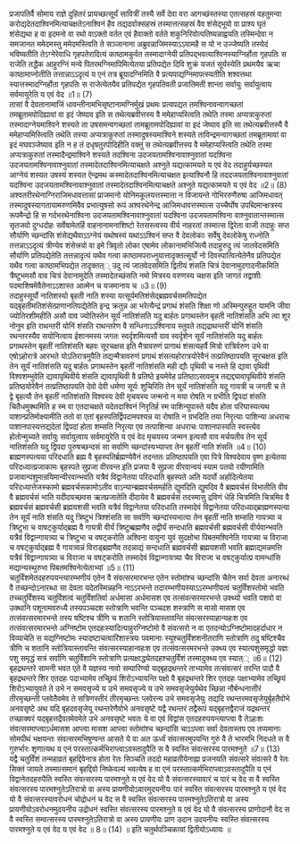 

  
प्रजापतिर्वै सोमाय राज्ञे दुहितरं प्रायच्छत्सूर्यं सावित्रीं तस्यै सर्वे देवा वरा आगच्छंस्तस्या एतत्सहस्रं वहतुमन्वा करोद्यदेतदाश्विनमित्याचक्षतेऽनाश्विनं हैव तद्यदर्वाक्सहस्रं तस्मात्तत्सहस्रं वैव शंसेद्भूयो वा प्राश्य घृतं शंसेद्यथा ह वा इदमनो वा रथो वाऽक्तो वर्तत एवं हैवाक्तो वर्तते शकुनिरिवोत्पतिष्यन्नाह्वयति तस्मिन्देवा न समजानत ममेदमस्तु ममेदमस्त्विति ते सञ्जानाना अब्रुवन्नाजिमस्याऽऽयामहै स यो न उज्जेष्यति तस्येदं भविष्यतीति तेऽग्नेरेवाधि गृहपतेरादित्यं काष्ठामकुर्वत तस्मादाग्नेयी प्रतिपद्भवत्याश्विनस्याग्निर्होता गृहपतिः स राजेति तद्धैक आहुरग्निं मन्ये पितरमग्निमापिमित्येतया प्रतिपद्येत दिवि शुक्रं यजतं सूर्यस्येति प्रथमयैव ऋचा काष्ठामाप्नोतीति तत्तान्नाऽऽदृत्यं य एनं तत्र ब्रूयादग्निमिति वै प्रत्यपाद्यग्निमापत्स्यतीति शश्वत्तथा स्यात्तस्मादग्निर्होता गृहपतिः स राजेत्येतयैव प्रतिपद्येत गृहपतिवती प्रजातिमती शान्ता सर्वायुः सर्वायुत्वाय सर्वमायुरेति य एवं वेद ॥1॥ (7)  
तासां वै देवतानामाजिं धावन्तीनामभिसृष्टानामग्निर्मुखं प्रथमः प्रत्यपद्यत तमश्विनावन्वागच्छतां तमब्रूतामपोदिह्यावां वा इदं जेष्याव इति स तथेत्यब्रवीत्तस्य वै ममेहाप्यस्त्विति तथेति तस्मा अप्यत्राकुरुतां तस्मादाग्नेयमाश्विने शस्यते ता उषसमन्वगच्छतां तामब्रूतामपोदिह्यावां वा इदं जेष्याव इति सा तथेत्यब्रवीत्तस्यै वै ममेहाप्यमिस्त्विति तथेति तस्या अप्यत्राकुरुतां तस्मादुषस्यमाश्विने शस्यते ताविन्द्रमन्वागच्छतां तमब्रूतामावां वा इदं मघवञ्जेष्याव इति न ह तं दधृषतुरपोदिहीति वक्तुं स तथेत्यब्रवीत्तस्य वै ममेहाप्यस्त्विति तथेति तस्मा अप्यत्राकुरुतां तस्मादैन्द्रमाश्विने शस्यते तदश्विना उदजयतामश्विनावाश्नुवातां यदश्विना उदजयतामश्विनावाश्नुवातां तस्मादेतदाश्विनमित्याचक्षते अश्नुते यद्यत्कामयते य एवं वेद तदाहुर्यच्छस्यत आग्नेयं शस्यत उषस्यं शस्यत ऐन्द्रमथ कस्मादेतदाश्विनमित्याचक्षत इत्याश्विनौ हि तददजयताश्विनावाश्नुवातां यदश्विना उदजयतामश्विनावाश्नुवातां तस्मादेतदाश्विनमित्याचक्षते अश्नुते यद्यत्कामयते य एवं वेद ॥2॥ (8)  
अश्वतरीरथेनाग्निराजिमधावत्तासां प्राजमानो योनिमकूलयत्तस्मात्ता न विजायन्ते गोभिररुणैरुषा आजिमधावत् तस्मादुषस्यागतायामरुणमिवैव प्रभात्युषसो रूपं अश्वरथेनेन्द्र आजिमधावत्तस्मात्स उच्चैर्घोष उपब्दिमान्क्षत्रस्य रूपमैन्द्रो हि स गर्दभरथेनाश्विना उदजयतामश्विनावाश्नुवातां यदश्विना उदजयतामश्विना वाश्नुवातान्तस्मात्स सृतजवो दुग्धदोहः सर्वेषामेतर्हि वाहनानामनाशिष्टो रेतसस्त्वस्य वीर्य नाहरतां तस्मात्स द्विरेता वाजी तदाहुः सप्त सौर्याणि च्छन्दांसि शंसेद्यथैवाऽऽग्नेयं यथोषस्यं यथाऽऽश्विनं सप्त वै देवलोकाः सर्वेषु देवलोकेषु राध्नोति तत्तन्नाऽऽदृत्यं त्रीण्येव शंसेत्त्रयो वा इमे त्रिवृतो लोका एषामेव लोकानामभिजित्यै तदाहुरुदु त्यं जातवेदसमिति सौर्याणि प्रतिपद्येतेति तत्तन्नादृत्यं यथैव गत्वा काष्ठामपराध्नुयात्तादृक्तत्सूर्यो नो दिवस्पात्वित्येतेनैव प्रतिपद्येत यथैव गत्वा काष्ठामभिपद्येत तादृक्तत्् उदु त्यं जातवेदसमिति द्वितीयं शंसति चित्रं देवानामुदगादनीकमिति त्रैष्टुभमसौ वाव चित्रं देवानामुदेति तस्मादेतच्छंसति नमो मित्रस्य वरुणस्य चक्षस इति जागतं तद्वाशीः पदमाशिषमेवैतेनाऽऽशास्त आत्मेन च यजमानाय च ॥3॥ (9)  
तदाहुस्सूर्यो नातिशस्यो बृहती नाति शस्या यत्सूर्यमतिशंसेद्ब्रह्मवर्चसमतिपद्येत यद्बृहतीमतिशंसेत्प्राणानतिपद्येतेति इन्द्र क्रतुन्न आ भरेत्यैन्द्रं प्रगाथं शंसति शिक्षा णो अस्मिन्पुरुहूत यामनि जीवा ज्योतिरशीमहीति असौ वाव ज्योतिस्तेन सूर्यं नातिशंसति यदु बार्हतः प्रगाथस्तेन बृहती नातिशंसति अभि त्वा शूर नोनुम इति राथन्तरी योनिं शंसति राथन्तरेण वै सन्धिनाऽऽश्विनाय स्तुवते तद्यद्राथन्तरीं योनिं शंसति रथन्तरस्यैव सयोनित्वाय ईशानमस्य जगतः स्वर्दृशमित्यसौ वाव स्वर्दृशेन सूर्यं नातिशंसति यदु बार्हतः प्रगाथस्तेन बृहतीं नातिशंसति बहवः सूरचक्षस इति मैत्रावरुणं प्रागाथं शंसत्यहर्वै मित्रो रात्रिर्वरुण उभे वा एषोऽहोरात्रे आरभते योऽतिरात्रमुपैति तद्यन्मैत्रावरुणं प्रगाथं शंसत्यहोरात्रयोरेवैनं तत्प्रतिष्ठापयति सूरचक्षस इति तेन सूर्यं नातिशंसति यदु बार्हतः प्रगाथस्तेन बृहतीं नातिशंसति मही द्यौः पृथिवी च नस्ते हि द्यावा पृथिवी विश्वशम्भुवेति द्यावापृथिवीये शंसति द्यावापृथिवी वै प्रतिष्ठे इयमेवेह प्रतिष्ठाऽसावमुत्र तद्यद्द्यावापृथिवीये शंसति प्रतिष्ठयोरेवैनं तत्प्रतिष्ठापयति देवो देवी धर्मणा सूर्यः शुचिरिति तेन सूर्यं नातिशंसति यदु गायत्री च जगती च ते द्वे बृहत्यौ तेन बृहतीं नातिशंसति विश्वस्य देवी मृचयस्य जन्मनो न मया रोषति न ग्रभीति द्विपदां शंसति चितैधमुक्थमिति ह स्म वा एतदाचक्षते यदेतदाश्विनं निरृतिर्ह स्म पाशिन्युपास्ते यदैव होता परिघास्यत्यथ पाशान्प्रतिमोक्ष्यामीति ततो वा एतां बृहस्पतिर्द्विपदामपश्यन्न या रोषाति न ग्रभदिति तया निरृत्याः पाशिन्या अधराचः पाशानपास्यत्तद्यदेतां द्विपदां होता शम्सति निरृत्या एव तत्पाशिन्या अधराचः पाशानपास्यति स्वस्त्येव होतोन्मुच्यते सर्वायुः सर्वायुत्वाय सर्वमायुरेति य एवं वेद मृचयस्य जन्मन इत्यसौ वाव मर्चयतीव तेन सूर्यं नातिशंसति यदु द्विपदा पुरुषच्छन्दसं सा सर्वाणि च्छन्दांस्यभ्याप्ता तेन बृहतीं नाति शंसति ॥4॥ (10)  
ब्राह्मणस्पत्यया परिदधाति ब्रह्म वै बृहस्पतिर्ब्रह्मण्येवैनं तदन्ततः प्रतिष्ठापयति एवा पित्रे विश्वदेवाय वृष्ण इत्येतया परिदध्यात्प्रजाकामः बृहस्पते सुप्रजा वीरवन्त इति प्रजया वै सुप्रजा वीरवान्वयं स्याम पतयो रयीणामिति प्रजावान्पशुमान्रयिमान्वीरवान्भवति यत्रैवं विद्वानेतया परिदधाति बृहस्पते अति यदर्यो अर्हादित्येतया परिदध्यात्तेजस्कामो ब्रह्मवर्चसकामोऽतीव वाऽन्यान्ब्रह्मवर्चसमर्हति द्युमदिति द्युमदिव वै ब्रह्मवर्चसं विभातीति वीव वै ब्रह्मवर्चसं भाति यदीदयच्छवस ऋतप्रजातेति दीदायेव वै ब्रह्मवर्चसं तदस्मासु द्रविणं धेहि चित्रमिति चित्रमिव वै ब्रह्मवर्चसं ब्रह्मवर्चसी ब्रह्मयशसी भवति यत्रैवं विद्वानेतया परिदधाति तस्मादेवं विद्वानेतया परिदध्याद्ब्राह्मणस्पत्या तेन सूर्यं नाति शंसति यदु त्रिष्टुभं त्रिश्शंसति सा सर्वाणि च्छन्दांस्यभात्पा तेन बृहतीं नाति शम्सति गायत्र्या च त्रिष्टुभा च वाषट्कुर्याद्ब्रह्म वै गायत्री वीर्यं त्रिष्टुब्ब्रह्मणैव तद्वीर्यं सन्दधाति ब्रह्मवर्चसी ब्रह्मवर्चसी वीर्यवान्भवति यत्रैवं विद्वान्गायत्र्या च त्रिष्टुभा च वषट्करोति अश्विना वायुना युवं सुदक्षोभा पिबतमश्विनेति गायत्र्या च विराजा च वषट्कुर्याद्ब्रह्म वै गायत्र्यन्नं विराड्ब्रह्मणैव तदन्नाद्यं सन्दधाति ब्रह्मवर्चसी ब्रह्मयशसी भवति ब्रह्माद्यमन्नमत्ति यत्रैवं विद्वान्गायत्र्या च विराजा च वषट्करोति तस्मादेवं विद्वान्गायत्र्या चैव विराजा च वषट्कुर्यात्प्र वामन्धांसि मद्यान्यस्थुरुभा पिबतमश्विनेत्येताभ्यां ॥5॥ (11)  
चतुर्विंशमेतदहरुपयन्त्यारम्भणीयं एतेन वै संवत्सरमारभन्त एतेन स्तोमांश्च च्छन्दांसि चैतेन सर्वा देवता अनारब्धं वै तच्छन्दोऽनारब्धा सा देवता यदेतस्मिन्नहनि नाऽऽरभन्ते तदारम्भणीयस्याऽऽरम्भणीयत्वं चतुर्विंशस्तोमो भवति तच्चतुर्विंशस्य चतुर्विशत्वं चतुर्विंशतिर्वा अर्धमासा अर्धमासश एव तत्संवत्सरमारभन्ते उक्थ्यो भवति पशवो वा उक्थानि पशूनामवरुध्यै तस्यपञ्चदश स्तोत्राणि भवन्ति पञ्चदश शस्त्राणि स मासो मासश एव तत्संवत्सरमारभन्ते तस्य षष्टिश्च त्रीणि च शतानि स्तोत्रियास्तावन्ति संवत्सरस्याहान्यहःश एव तत्संवत्सरमारभन्ते अग्निष्टोम एतदहःस्यादित्याहुरग्निष्टोमो वै संवत्सरो न वा एतदन्योऽग्निष्टोमादहर्दाधार न विव्याचेति स यद्यग्निष्टोमः स्यादष्टाचत्वारिंशास्त्रयः पवमानाः स्युश्चतुर्विंशशनीतराणि स्तोत्राणि तदु षष्टिश्चैव त्रीणि च शतानि स्तोत्रियास्तावन्ति संवत्सरस्याहान्वहःश एव तत्संवत्सरमरभन्ते उक्थ्य एव स्यात्पशुसमृद्धो यज्ञः पशु समृद्धं सत्रं सर्वाणि चतुर्विंशानि स्तोत्राणि प्रत्यक्षाद्ध्येतदहश्चतुर्विंशं तस्मादुक्थ्य एव स्यात्् ॥6॥ (12)  
बृहद्रथन्तरे सामनी भवत एते वै यज्ञस्य नावो सम्पारिण्यो यद्बृहद्रथन्तरे ताभ्यामेव तत्संवत्सरं तरन्ति पादौ वै बृहद्रथन्तरे शिर एतदहः पदाभ्यामेव तच्छ्रियं शिरोऽभ्यायन्ति पक्षो वै बृहद्रथन्तरे शिर एतदहः पक्षाभ्यामेव तच्छ्रियं शिरोऽभ्यायुवते ते उभे न समवसृज्ये य उभे समवसृज्ये य उभे समवसृजेयुर्यथेव च्छिन्ना नौर्बन्धनात्तीरं तीरमृच्छन्ती प्लवेतैवमेव ते सत्रिणस्तीरं तीरमृच्छन्तः प्लवेरन्य उभे समवसृजेयुः तद्यदि रथन्तरमवसृजेयुर्बृहतैवोभे अनवसृष्टे अथ यदि बृहदवसृजेयू रथन्तरेणैवोभे अनवसृष्टे यद्वै रथन्तरं तद्वैरूपं यद्बृहत्तद्वैराजं यद्रथन्तरं तच्छाक्वरं यद्बृहत्तद्रैवतमेवमेते उभे अनवसृष्टे भवतः ये वा एवं विद्वांस एतदहरुपयन्त्याप्त्वा वै तेऽहःशः संवत्सरमाप्त्वाऽर्धमासश आप्त्वा मासश आप्त्वा स्तोमांश्च च्छन्दांसि चाऽऽप्त्वा सर्वा देवतास्तप एव तप्यमानाः सोमपीथं भक्षयन्तः संवत्सरमभिषुण्वन्त आसते ये वा अत ऊर्ध्वं संवत्सरमुपयन्ति गुरुं वै ते भारमभि निदधते स वै गुरुर्भारः शृणात्यथ य एनं परस्तात्कर्मभिराप्त्वाऽवस्तादुपैति स वै स्वस्ति संवत्सरस्य पारमश्नुते ॥7॥ (13)  
यद्वै चतुर्विंशं तन्महाव्रतं बृहद्दिवेनात्र होता रेतः सिञ्चति तददो महाव्रतीयेनाह्ना प्रजनयति संवत्सरे संवत्सरे वै रेतः सिक्तं जायते तस्मात्समानं बृहद्दिवो निष्केवल्यं भवत्येष ह वा एनं परस्तात्कर्मभिराप्त्वाऽवस्तादुपैति य एनं विद्वानेतदहरुपैति स्वस्ति संवत्सरस्य पारमश्नुते य एवं वेद यो वै संवत्सरस्यावारं च पारं च वेद स वै स्वस्ति संवत्सरस्य पारमश्नुतेऽतिरात्रो वा अस्य प्रायणीयोऽवारमुदयनीयः पारं स्वस्ति संवत्सरस्य पारमश्नुते य एवं वेद यो वै संवत्सरस्यावरोधनं चोद्रोधनं च वेद स वै स्वस्ति संवत्सरस्य पारमश्नुतेऽतिरात्रो वा अस्य प्रायणीयोऽवरोधनमुदयनीय उद्रोधनं स्वस्ति संवत्सरस्य पारमश्नुते य एवं वेद यो वै संवत्सरस्य प्राणोदानौ वेद स वै स्वस्ति सम्वत्सरस्य पारमश्नुतेऽतिरात्रो वा अस्य प्रायणीयः प्राण उदान उदयनीयः स्वस्ति संवत्सरस्य पारमश्नुते य एवं वेद य एवं वेद ॥ 8॥ (14) ॥ इति चतुर्थपञ्चिकायां द्वितीयोऽध्यायः ॥  
